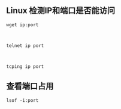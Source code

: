 ## Linux 检测IP和端口是否能访问



```
wget ip:port



telnet ip port



tcping ip port
```



## 查看端口占用

```
lsof -i:port
```

